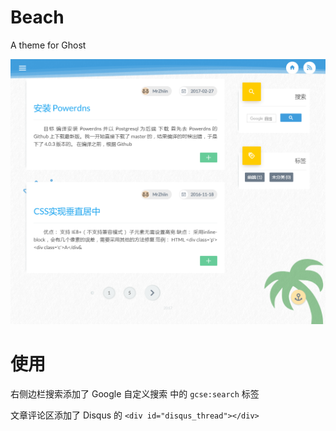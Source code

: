 # Beach

A theme for Ghost

![](https://raw.githubusercontent.com/mrzhiin/ghost-theme-beach/master/screenshots/home.png)

# 使用

右侧边栏搜索添加了 Google 自定义搜索 中的 `gcse:search` 标签

文章评论区添加了 Disqus 的 `<div id="disqus_thread"></div>`